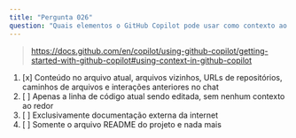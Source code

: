 ```yaml
---
title: "Pergunta 026"
question: "Quais elementos o GitHub Copilot pode usar como contexto ao gerar sugestões?"
---
```


> https://docs.github.com/en/copilot/using-github-copilot/getting-started-with-github-copilot#using-context-in-github-copilot
1. [x] Conteúdo no arquivo atual, arquivos vizinhos, URLs de repositórios, caminhos de arquivos e interações anteriores no chat
1. [ ] Apenas a linha de código atual sendo editada, sem nenhum contexto ao redor
1. [ ] Exclusivamente documentação externa da internet
1. [ ] Somente o arquivo README do projeto e nada mais

